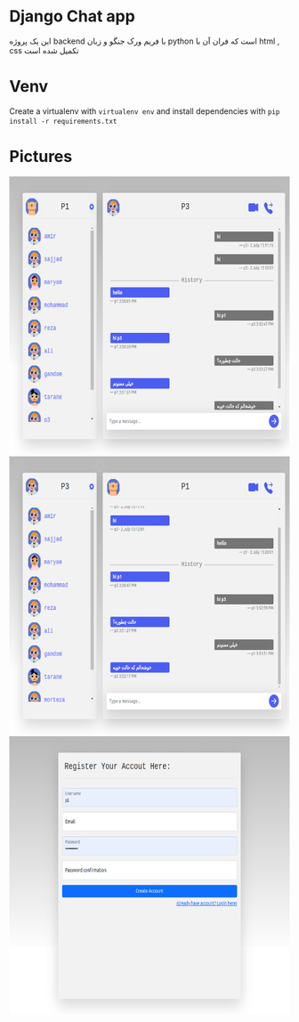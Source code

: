 # Django Chat app
این یک پروژه backend با فریم ورک جنگو و زبان python است که فران آن با html , css تکمیل شده است 

# Venv

Create a virtualenv with `virtualenv env` and install dependencies with `pip install -r requirements.txt`

# Pictures

<img height = "500" src = "/img/1.png">


<img height = "500" src = "/img/2.png">


<img height = "500" src = "/img/3.png">

